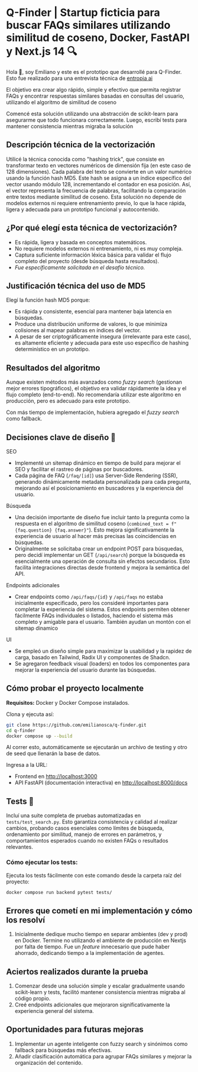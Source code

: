 # Q-Finder | Startup ficticia para buscar FAQs similares utilizando similitud de coseno, Docker, FastAPI y Next.js 14 🔍

Hola 👋, soy Emiliano y este es el prototipo que desarrollé para Q-Finder. Esto fue realizado para una entrevista técnica de [entropia ai](https://www.entropia.ai/home/) 

El objetivo era crear algo rápido, simple y efectivo que permita registrar FAQs y encontrar respuestas similares basadas en consultas del usuario, utilizando el algoritmo de similitud de coseno

Comencé esta solución utilizando una abstracción de scikit-learn para asegurarme que todo funcionara correctamente. Luego, escribí tests para mantener consistencia mientras migraba la solución 

## Descripción técnica de la vectorización

Utilicé la técnica conocida como "hashing trick", que consiste en transformar texto en vectores numéricos de dimensión fija (en este caso de 128 dimensiones). Cada palabra del texto se convierte en un valor numérico usando la función hash MD5. Este hash se asigna a un índice específico del vector usando módulo 128, incrementando el contador en esa posición. Así, el vector representa la frecuencia de palabras, facilitando la comparación entre textos mediante similitud de coseno. Esta solución no depende de modelos externos ni requiere entrenamiento previo, lo que la hace rápida, ligera y adecuada para un prototipo funcional y autocontenido.

## ¿Por qué elegí esta técnica de vectorización?

- Es rápida, ligera y basada en conceptos matemáticos.
- No requiere modelos externos ni entrenamiento, ni es muy compleja.
- Captura suficiente información léxica básica para validar el flujo completo del proyecto (desde búsqueda hasta resultados).
- *Fue específicamente solicitada en el desafío técnico.*

## Justificación técnica del uso de MD5

Elegí la función hash MD5 porque:
- Es rápida y consistente, esencial para mantener baja latencia en búsquedas.
- Produce una distribución uniforme de valores, lo que minimiza colisiones al mapear palabras en índices del vector.
- A pesar de ser criptográficamente insegura (irrelevante para este caso), es altamente eficiente y adecuada para este uso específico de hashing determinístico en un prototipo.

## Resultados del algoritmo

Aunque existen métodos más avanzados como *fuzzy search* (gestionan mejor errores tipográficos), el objetivo era validar rápidamente la idea y el flujo completo (end-to-end). No recomendaría utilizar este algoritmo en producción, pero es adecuado para este prototipo.

Con más tiempo de implementación, hubiera agregado el *fuzzy search* como fallback.

## Decisiones clave de diseño 🚧

SEO
- Implementé un sitemap dinámico en tiempo de build para mejorar el SEO y facilitar el rastreo de páginas por buscadores.
- Cada página de FAQ (`/faq/[id]`) usa Server-Side Rendering (SSR), generando dinámicamente metadata personalizada para cada pregunta, mejorando así el posicionamiento en buscadores y la experiencia del usuario.

Búsqueda
- Una decisión importante de diseño fue incluir tanto la pregunta como la respuesta en el algoritmo de similitud coseno (`combined_text = f"{faq.question} {faq.answer}"`). Esto mejora significativamente la experiencia de usuario al hacer más precisas las coincidencias en búsquedas.
- Originalmente se solicitaba crear un endpoint POST para búsquedas, pero decidí implementar un GET (`/api/search`) porque la búsqueda es esencialmente una operación de consulta sin efectos secundarios. Esto facilita integraciones directas desde frontend y mejora la semántica del API.

Endpoints adicionales
- Crear endpoints como `/api/faqs/{id}` y `/api/faqs` no estaba inicialmente especificado, pero los consideré importantes para completar la experiencia del sistema. Estos endpoints permiten obtener fácilmente FAQs individuales o listados, haciendo el sistema más completo y amigable para el usuario. También ayudan un montón con el sitemap dinamico

UI
- Se empleó un diseño simple para maximizar la usabilidad y la rapidez de carga, basado en Tailwind, Radix UI y componentes de Shadcn.
- Se agregaron feedback visual (loaders) en todos los componentes para mejorar la experiencia del usuario durante las búsquedas.

## Cómo probar el proyecto localmente

**Requisitos:** Docker y Docker Compose instalados.

Clona y ejecuta así:

```bash
git clone https://github.com/emilianosca/q-finder.git
cd q-finder
docker compose up --build
```

Al correr esto, automáticamente se ejecutarán un archivo de testing y otro de seed que llenarán la base de datos.

Ingresa a la URL:
- Frontend en [http://localhost:3000](http://localhost:3000)
- API FastAPI (documentación interactiva) en [http://localhost:8000/docs](http://localhost:8000/docs)

## Tests 🧪

Incluí una suite completa de pruebas automatizadas en `tests/test_search.py`. Esto garantiza consistencia y calidad al realizar cambios, probando casos esenciales como límites de búsqueda, ordenamiento por similitud, manejo de errores en parámetros, y comportamientos esperados cuando no existen FAQs o resultados relevantes.

### Cómo ejecutar los tests:

Ejecuta los tests fácilmente con este comando desde la carpeta raíz del proyecto:

```bash
docker compose run backend pytest tests/
```

## Errores que cometí en mi implementación y cómo los resolví

1. Inicialmente dedique mucho tiempo en separar ambientes (dev y prod) en Docker. Termine no utilizando el ambiente de producción en Nextjs por falta de tiempo. Fue un *feature* innecesario que pude haber ahorrado, dedicando tiempo a la implementación de agentes. 

## Aciertos realizados durante la prueba

1. Comenzar desde una solución simple y escalar gradualmente usando scikit-learn y tests, facilitó mantener consistencia mientras migraba al código propio.
2. Creé endpoints adicionales que mejoraron significativamente la experiencia general del sistema.

## Oportunidades para futuras mejoras

1. Implementar un agente inteligente con fuzzy search y sinónimos como fallback para búsquedas más efectivas.
2. Añadir clasificación automática para agrupar FAQs similares y mejorar la organización del contenido.





